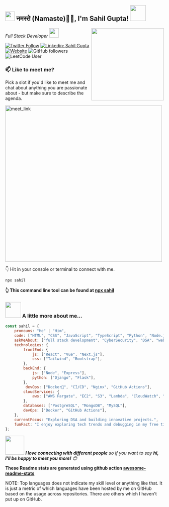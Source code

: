 <h2><img src="https://emojis.slackmojis.com/emojis/images/1531849430/4246/blob-sunglasses.gif?1531849430" width="30"/> नमस्ते (Namaste)🙏🏻, I'm Sahil Gupta! <img src="https://media.giphy.com/media/12oufCB0MyZ1Go/giphy.gif" width="50"></h2>
<img align='right' src="https://i.giphy.com/media/v1.Y2lkPTc5MGI3NjExNjNyNWkxMnE0MW5xZGRpYXlscXVuMmxxajN1ZzJ5NmQ1dW0wNmVkZSZlcD12MV9pbnRlcm5hbF9naWZfYnlfaWQmY3Q9cw/Hhrh8F1CWh0AMImRas/giphy.gif" width="230">

<p><em>Full Stack Developer <img src="https://media.giphy.com/media/WUlplcMpOCEmTGBtBW/giphy.gif" width="30"> 
</em></p>

[![Twitter Follow](https://img.shields.io/twitter/follow/DearSahilGupta?label=Follow)](https://x.com/DearSahilGupta)
[![Linkedin: Sahil Gupta](https://img.shields.io/badge/-imsahilgupta-blue?style=flat-square&logo=Linkedin&logoColor=white&link=https://www.linkedin.com/in/imsahilgupta/)](https://www.linkedin.com/in/imsahilgupta/)
[![Website](https://img.shields.io/badge/Website-46a2f1.svg?&style=flat-square&logo=Google-Chrome&logoColor=white&link=https://sahilgupta8.com.np/)](https://sahilgupta8.com.np/)
![GitHub followers](https://img.shields.io/github/followers/OfficialSahilGupta?label=Follow&style=social)
![LeetCode User](https://leetcode.com/u/TheSahilGupta/)

### 📫 Like to meet me?

Pick a slot if you'd like to meet me and chat about anything you are passionate about - but make sure to describe the agenda.

<a href="https://calendly.com/imsahilgupta/30min" target="_blank"><img width="498" alt="meet_link" src="https://user-images.githubusercontent.com/15426564/144297439-f530f383-e73e-41e0-9914-a9b7d3f432e5.png"></a>

👇 Hit in your console or terminal to connect with me.

```bash
npx sahil
```
**👆 This command line tool can be found at [npx sahil](https://github.com/OfficialSahilGupta/npx_card)**

### <img src="https://media.giphy.com/media/VgCDAzcKvsR6OM0uWg/giphy.gif" width="50"> A little more about me...  

```javascript
const sahil = {
    pronouns: "He" | "Him",
    code: ["HTML", "CSS", "JavaScript", "TypeScript", "Python", "Node.js"],
    askMeAbout: ["full stack development", "CyberSecurity", "DSA", "web dev"],
    technologies: {
        frontEnd: {
            js: ["React", "Vue", "Next.js"],
            css: ["Tailwind", "Bootstrap"],
        },
        backEnd: {
            js: ["Node", "Express"],
            python: ["Django", "Flask"],
        },
         devOps: ["Docker🐳", "CI/CD", "Nginx", "GitHub Actions"],
        cloudServices: {
            aws: ["AWS Fargate", "EC2", "S3", "Lambda", "CloudWatch", "RDS"],
        },
        databases: ["PostgreSQL", "MongoDB", "MySQL"],
        devOps: ["Docker", "GitHub Actions"],
    },
    currentFocus: "Exploring DSA and building innovative projects.",
    funFact: "I enjoy exploring tech trends and debugging in my free time!"
};
```

<img src="https://media.giphy.com/media/LnQjpWaON8nhr21vNW/giphy.gif" width="60"> <em><b>I love connecting with different people</b> so if you want to say <b>hi, I'll be happy to meet you more!</b> 😊</em>



**These Readme stats are generated using github action [awesome-readme-stats](https://github.com/anmol098/waka-readme-stats)**

NOTE: Top languages does not indicate my skill level or anything like that. It is just a metric of which languages have been hosted by me on GitHub based on the usage across repositories. There are others which I haven't put up on GitHub.


